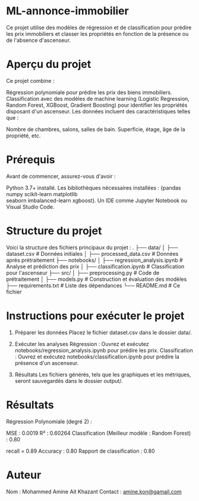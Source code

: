 # ML-annonce-immobilier

Ce projet utilise des modèles de régression et de classification pour prédire les prix immobiliers et classer les propriétés en fonction de la présence ou de l'absence d'ascenseur.

# Aperçu du projet
Ce projet combine :

Régression polynomiale pour prédire les prix des biens immobiliers.
Classification avec des modèles de machine learning (Logistic Regression, Random Forest, XGBoost, Gradient Boosting) pour identifier les propriétés disposant d'un ascenseur.
Les données incluent des caractéristiques telles que :

Nombre de chambres, salons, salles de bain.
Superficie, étage, âge de la propriété, etc.

# Prérequis
Avant de commencer, assurez-vous d'avoir :

Python 3.7+ installé.
Les bibliothèques nécessaires installées :
  {pandas
  numpy
  scikit-learn
  matplotlib  
  seaborn
  imbalanced-learn
  xgboost}.
Un IDE comme Jupyter Notebook ou Visual Studio Code.


# Structure du projet
Voici la structure des fichiers principaux du projet :
.
├── data/
│   ├── dataset.csv                # Données initiales
│   ├── processed_data.csv         # Données après prétraitement
├── notebooks/
│   ├── regression_analysis.ipynb  # Analyse et prédiction des prix
│   ├── classification.ipynb       # Classification pour l'ascenseur
├── src/
│   ├── preprocessing.py           # Code de prétraitement
│   ├── models.py                  # Construction et évaluation des modèles
├── requirements.txt               # Liste des dépendances
└── README.md                      # Ce fichier

# Instructions pour exécuter le projet

1. Préparer les données
Placez le fichier dataset.csv dans le dossier data/.

2. Exécuter les analyses
Régression : Ouvrez et exécutez notebooks/regression_analysis.ipynb pour prédire les prix.
Classification : Ouvrez et exécutez notebooks/classification.ipynb pour prédire la présence d'un ascenseur.

3. Résultats
Les fichiers générés, tels que les graphiques et les métriques, seront sauvegardés dans le dossier output/.

# Résultats
Régression Polynomiale (degré 2) :

MSE : 0.0019
R² : 0.60264
Classification (Meilleur modèle : Random Forest) : 0.80

recall = 0.89
Accuracy : 0.80
Rapport de classification : 0.80

# Auteur
Nom : Mohammed Amine Ait Khazant
Contact : amine.kon@gamail.com



